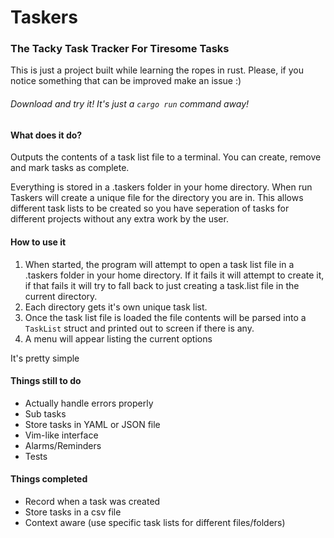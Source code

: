 # Taskers
### The Tacky Task Tracker For Tiresome Tasks

This is just a project built while learning the ropes in rust.
Please, if you notice something that can be improved make an issue :)

###### Download and try it! It's just a `cargo run` command away!

#### What does it do?
Outputs the contents of a task list file to a terminal.
You can create, remove and mark tasks as complete.

Everything is stored in a .taskers folder in your home directory. When run Taskers will create a unique file for the directory you are in.
This allows different task lists to be created so you have seperation of tasks for different projects without any extra work by the user.

#### How to use it
1. When started, the program will attempt to open a task list file in a .taskers folder in your home directory. If it fails it will attempt to create it, if that fails it will try to fall back to just creating a task.list file in the current directory.
1. Each directory gets it's own unique task list.
1. Once the task list file is loaded the file contents will be parsed into a `TaskList` struct and printed out to screen if there is any.
1. A menu will appear listing the current options

It's pretty simple

#### Things still to do
* Actually handle errors properly
* Sub tasks
* Store tasks in YAML or JSON file
* Vim-like interface
* Alarms/Reminders
* Tests

#### Things completed
* Record when a task was created
* Store tasks in a csv file
* Context aware (use specific task lists for different files/folders)
